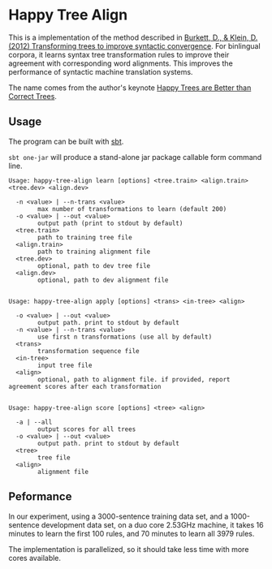 # Happy Tree Align
This is a implementation of the method described in [Burkett, D., & Klein, D. (2012) Transforming trees to improve syntactic convergence](http://www.cs.berkeley.edu/~dburkett/papers/burkett12-tree_transform.pdf). For binlingual corpora, it learns syntax tree transformation rules to improve their agreement with corresponding word alignments. This improves the performance of syntactic machine translation systems.

The name comes from the author's keynote [Happy Trees are Better than Correct Trees](http://www.cs.berkeley.edu/~dburkett/slides/burkett12-tree_transform-slides.pdf).

## Usage

The program can be built with [sbt](http://www.scala-sbt.org/).

`sbt one-jar` will produce a stand-alone jar package callable form command line.

```
Usage: happy-tree-align learn [options] <tree.train> <align.train> <tree.dev> <align.dev>

  -n <value> | --n-trans <value>
        max number of transformations to learn (default 200)
  -o <value> | --out <value>
        output path (print to stdout by default)
  <tree.train>
        path to training tree file
  <align.train>
        path to training alignment file
  <tree.dev>
        optional, path to dev tree file
  <align.dev>
        optional, path to dev alignment file


Usage: happy-tree-align apply [options] <trans> <in-tree> <align>

  -o <value> | --out <value>
        output path. print to stdout by default
  -n <value> | --n-trans <value>
        use first n transformations (use all by default)
  <trans>
        transformation sequence file
  <in-tree>
        input tree file
  <align>
        optional, path to alignment file. if provided, report agreement scores after each transformation


Usage: happy-tree-align score [options] <tree> <align>

  -a | --all
        output scores for all trees
  -o <value> | --out <value>
        output path. print to stdout by default
  <tree>
        tree file
  <align>
        alignment file
```

## Peformance

In our experiment, using a 3000-sentence training data set, and a 1000-sentence development data set, on a duo core 2.53GHz machine, it takes 16 minutes to learn the first 100 rules, and 70 minutes to learn all 3979 rules.

The implementation is parallelized, so it should take less time with more cores available.
